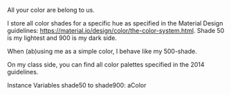 All your color are belong to us.

I store all color shades for a specific hue as specified in the Material Design guidelines: https://material.io/design/color/the-color-system.html. Shade 50 is my lightest and 900 is my dark side.

When (ab)using me as a simple color, I behave like my 500-shade.

On my class side, you can find all color palettes specified in the 2014 guidelines.

Instance Variables
	shade50 to shade900:		aColor
